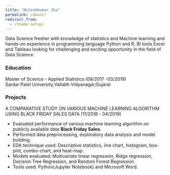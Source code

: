 ```yaml
---
title: "Niteshkumar Jha"
permalink: /about/
redirect_from:
  - /theme-setup/
---
```


Data Science fresher with knowledge of statistics and Machine learning and hands-on experience in programming language Python and R, BI tools Excel and Tableau looking for challenging and exciting opportunity in the field of Data Science.

### Education
Master of Science - Applied Statistics (08/2017 -03/2019)<br>
Sardar Patel University,Vallabh Vidyanagar,Gujarat

### Projects
A COMPARATIVE STUDY ON VARIOUS MACHINE LEARNING ALGORITHM USING BLACK FRIDAY SALES DATA (11/2018 - 04/2019) 

 - Evaluated performance of various machine learning algorithm on publicly available data **Black Friday Sales**. 
 - Performed data preprocessing, exploratory data analysis and model building. 
 - EDA technique used: Descriptive statistics, line chart, histogram, box-plot, combo-chart, and heat-map. 
 - Models evaluated: Multivariate linear regression, Ridge regression, Decision Tree Regression, and Random Forest Regression. 
 - Tools used: Python(Jupyter Notebook) and Microsoft Word.
